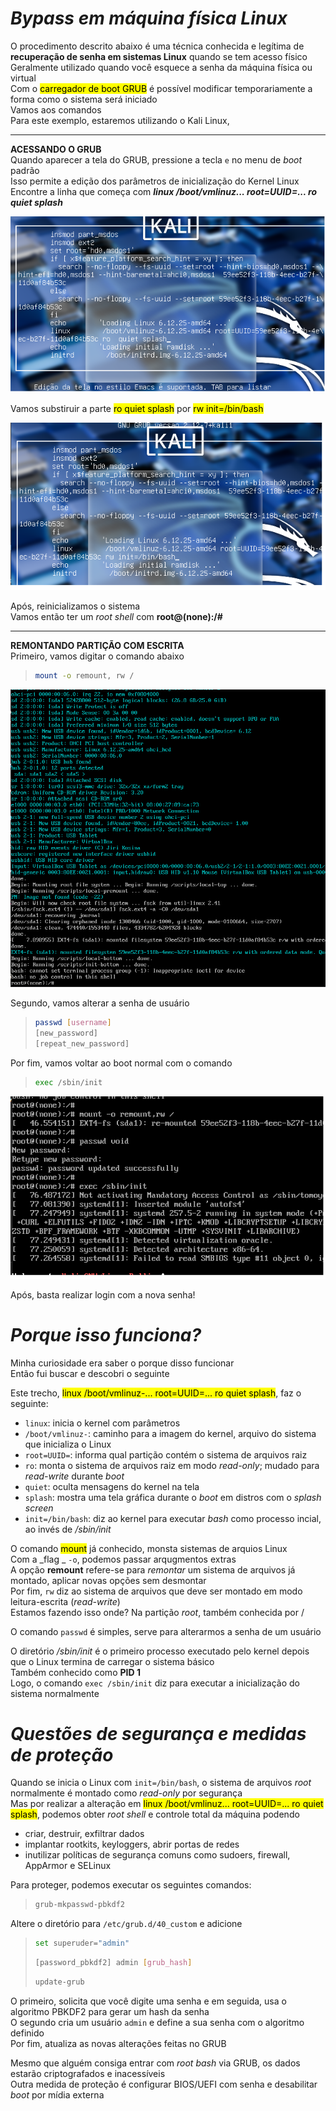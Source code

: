 # _**Bypass em máquina física Linux**_
O procedimento descrito abaixo é uma técnica conhecida e legítima de **recuperação de senha em sistemas Linux** quando se tem acesso físico  
Geralmente utilizado quando você esquece a senha da máquina física ou virtual  
Com o <mark>carregador de boot GRUB</mark> é possível modificar temporariamente a forma como o sistema será iniciado  
Vamos aos comandos  
Para este exemplo, estaremos utilizando o Kali Linux, 

***

**ACESSANDO O GRUB**  
Quando aparecer a tela do GRUB, pressione a tecla ```e``` no menu de _boot_ padrão  
Isso permite a edição dos parâmetros de inicialização do Kernel Linux  
Encontre a linha que começa com _**linux /boot/vmlinuz... root=UUID=... ro quiet splash**_  

![](kali_grub.jpg)

Vamos substiruir a parte <mark>ro quiet splash</mark> por <mark> rw init=/bin/bash</mark>  

![](kali_grub_altered.jpg)

Após, reinicializamos o sistema  
Vamos então ter um _root shell_ com **root@(none):/#**  

***

**REMONTANDO PARTIÇÃO COM ESCRITA**  
Primeiro, vamos digitar o comando abaixo
> ```bash
> mount -o remount, rw /
> ```
![](root_kali.jpg)

Segundo, vamos alterar a senha de usuário
> ```bash
> passwd [username]
> [new_password]
> [repeat_new_password]

Por fim, vamos voltar ao boot normal com o comando
> ```bash
> exec /sbin/init
> ```
![](bypass_linux.jpg)

Após, basta realizar login com a nova senha!

# _**Porque isso funciona?**_
Minha curiosidade era saber o porque disso funcionar  
Então fui buscar e descobri o seguinte  

Este trecho, <mark>linux /boot/vmlinuz-... root=UUID=... ro quiet splash</mark>, faz o seguinte:
* ```linux```: inicia o kernel com parâmetros
* ```/boot/vmlinuz-```: caminho para a imagem do kernel, arquivo do sistema que inicializa o Linux
* ```root=UUID=```: informa qual partição contém o sistema de arquivos raiz
* ```ro```: monta o sistema de arquivos raiz em modo _read-only_; mudado para _read-write_ durante _boot_
* ```quiet```: oculta mensagens do kernel na tela
* ```splash```: mostra uma tela gráfica durante o _boot_ em distros com o _splash screen_
* ```init=/bin/bash```: diz ao kernel para executar _bash_ como processo incial, ao invés de _/sbin/init_

O comando <mark>mount</mark> já conhecido, monsta sistemas de arquios Linux  
Com a _flag _ ```-o```, podemos passar arqugmentos extras  
A opção **remount** refere-se para _remontar_ um sistema de arquivos já montado, aplicar novas opções sem desmontar  
Por fim, ```rw``` diz ao sistema de arquivos que deve ser montado em modo leitura-escrita (_read-write_)  
Estamos fazendo isso onde? Na partição _root_, também conhecida por /  

O comando ```passwd``` é simples, serve para alterarmos a senha de um usuário

O diretório _/sbin/init_ é o primeiro processo executado pelo kernel depois que o Linux termina de carregar o sistema básico  
Também conhecido como **PID 1**  
Logo, o comando ```exec /sbin/init``` diz para executar a inicialização do sistema normalmente

# _**Questões de segurança e medidas de proteção**_

Quando se inicia o Linux com ```init=/bin/bash```, o sistema de arquivos _root_ normalmente é montado como _read-only_  por segurança  
Mas por realizar a alteração em <mark>linux /boot/vmlinuz... root=UUID=... ro quiet splash</mark>, podemos obter _root shell_ e controle total da máquina  podendo
* criar, destruir, exfiltrar dados
* implantar rootkits, keyloggers, abrir portas de redes
* inutilizar políticas de segurança comuns como sudoers, firewall, AppArmor e SELinux

Para proteger, podemos executar os seguintes comandos:
> ```bash
> grub-mkpasswd-pbkdf2
> ```
Altere o diretório para ```/etc/grub.d/40_custom``` e adicione
> ```bash
> set superuder="admin"
> ```
> ```bash
> [password_pbkdf2] admin [grub_hash]
> ```
> ```bash
> update-grub
> ```

O primeiro, solicita que você digite uma senha e em seguida, usa o algoritmo PBKDF2 para gerar um hash da senha  
O segundo cria um usuário ```admin``` e define a sua senha com o algoritmo definido  
Por fim, atualiza as novas alterações feitas no GRUB  

Mesmo que alguém consiga entrar com _root bash_ via GRUB, os dados estarão criptografados e inacessíveis  
Outra medida de proteção é configurar BIOS/UEFI com senha e desabilitar _boot_ por mídia externa  
